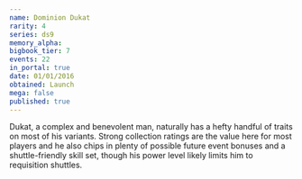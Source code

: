 ```yaml
---
name: Dominion Dukat
rarity: 4
series: ds9
memory_alpha:
bigbook_tier: 7
events: 22
in_portal: true
date: 01/01/2016
obtained: Launch
mega: false
published: true
---
```


Dukat, a complex and benevolent man, naturally has a hefty handful of traits on most of his variants. Strong collection ratings are the value here for most players and he also chips in plenty of possible future event bonuses and a shuttle-friendly skill set, though his power level likely limits him to requisition shuttles.
